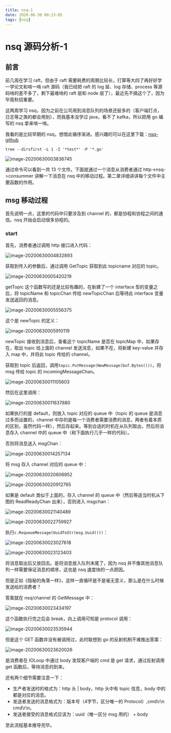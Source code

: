 ```yaml
---
title: nsq-1
date: 2020-06-30 00:23:05
tags: [nsq]
---
```


# nsq 源码分析-1

## 前言

前几周在学习 raft，但由于 raft 需要耗费的周期比较长，打算等大四了再好好学一学论文和啃一啃 raft 源码（我已经把 raft 的 log 层、log 存储、process 等源码啃的差不多了，剩下最难啃的 raft 层和 node 层了），最近先不搞这个了，因为毕竟秋招重要。

这两周学习 nsq，因为之前在公司用到消息队列的场景还挺多的（客户端打点，日志等之类的都会用到），而我基本没学过 java，看不了 kafka，所以把用 go 编写的 nsq 拿来啃一啃。

我看的是比较早期的 nsq，想借此循序渐进。感兴趣的可以在这里下载：[nsq-github](https://github.com/nsqio/nsq/tree/fbf26b502e8a3c407cfb9aa3ceb7076d2632d05e)

```
tree --dirsfirst -L 1 -I '*test*' -P '*.go'
```

![image-20200630003836745](/images/image-20200630003836745.png)

通过命令可以看到一共 13 个文件。下面就通过一个消息从消费者通过 http->nsq->consummer 讲解一下消息在 nsq 中的移动过程。第二章详细讲讲每个文件中主要函数的作用。

## msg 移动过程

首先说明一点，这里的代码中只要涉及到 channel 的，都是协程和协程之间的通信。nsq 开始会启动很多协程的。

### start

首先，消费者通过调用 http 接口进入代码：

![image-20200630004832893](/images/image-20200630004832893.png)

获取到传入的参数后，通过调用 GetTopic 获取到此 topicname 对应的 topic。

![image-20200630005420219](/images/image-20200630005420219.png)

getTopic 这个函数写的还是比较有趣的，在新建了一个 interface 型的变量之后，将 topicName 和 topicChan 传给 newTopicChan 后等待此 interface 变量发送返回的消息。

![image-20200630005556375](/images/image-20200630005556375.png)

这个是 newTopic 的定义：

![image-20200630005910119](/images/image-20200630005910119.png)

newTopic 接收到消息后，查看这个 topicName 是否在 topicMap 中，如果存在，取出 topic 给上面的 channel 发送消息，如果不在，将新建 key-value 并存入 map 中，并将此 topic 传给的 channel。

获取到 topic 后返回，调用`topic.PutMessage(NewMessage(buf.Bytes()))`，将 msg 传给 topic 的 incomingMessageChan。

![image-20200630011105603](/images/image-20200630011105603.png)

然后在这里调用：

![image-20200630011637880](/images/image-20200630011637880.png)

如果执行的是 default，则放入 topic 对应的 queue 中（topic 的 queue 是消息过多而设置的，channel 中存的是每一个消费者需要消费的消息，两者有着本质的区别，虽然代码一样），然后存起来。等到合适的时机在从队列取出，然后将消息存入 channel 中的 queue 中（和下面执行几乎一样的代码）。

否则将消息送入 msgChan：

![image-20200630014257134](/images/image-20200630014257134.png)

将 msg 存入 channel 对应的 queue 中：

![image-20200630020606952](/images/image-20200630020606952.png)

![image-20200630020912765](/images/image-20200630020912765.png)

如果是 default 类似于上面的，存入 channel 的 queue 中（然后等适当时机从下图的 ReadReadyChan 出来），否则进入 msgchan：

![image-20200630021140489](/images/image-20200630021140489.png)

![image-20200630022759927](/images/image-20200630022759927.png)

执行`c.RequeueMessage(UuidToStr(msg.Uuid()))`：

![image-20200630023027618](/images/image-20200630023027618.png)

![image-20200630023123403](/images/image-20200630023123403.png)

将消息取出后又放回去。是将消息放入队列末尾了，因为 nsq 并不像其他消息队列一样需要保证消息的顺序，这也是 nsq 速度快的一点原因。

但是正如《隐秘的角落一样》，这样一直循环是不是毫无意义，那么是在什么时候发送给的消费者？

答案就在 nsq/channel 的 GetMessage 中：

![image-20200630023434197](/images/image-20200630023434197.png)

这个函数执行完之后会 break，向上调用可知是 protocol 调用：

![image-20200630023535944](/images/image-20200630023535944.png)

但是这个 GET 函数并没有被调用过，此时联想到 go 的反射机制不难推出答案：

![image-20200630023620026](/images/image-20200630023620026.png)

是消费者在 IOLoop 中通过 body 发现客户端的 cmd 是 get 请求，通过反射调用 get 函数后，等待消息的到来。

还有两个细节需要注意一下：

* 生产者发送时的格式为：http 头 | body，http 头中有 topic 信息，body 中的都是对应的消息。
* 发送者发送的消息格式为：版本号（4字节，区分唯一的 Protocol）,cmd\r\n cmd\r\n。
* 发送者接受的消息格式应该为：uuid（唯一区分 msg 用的） + body

至此流程基本推导完毕。